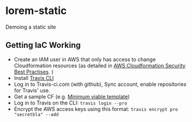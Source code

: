 # lorem-static
Demoing a static site


## Getting IaC Working
- Create an IAM user in AWS that only has access to change Cloudformation resources (as detailed in [AWS Cloudformation Security Best Practises](https://aws.amazon.com/blogs/devops/aws-cloudformation-security-best-practices/).
)
- Install [Travis CLI](https://github.com/travis-ci/travis.rb#installation)
- Log in to Travis-ci.com (with github), Sync account, enable repositories for Travis' use. 
- Get a sample CF (e.g. [Minimum viable template](https://adamj.eu/tech/2019/08/19/cloudformation-minimum-viable-template/))
- Log in to Travis on the CLI: `travis login --pro`
- Encrypt the AWS access keys using this format: `travis encrypt pro "secretbla" --add`


